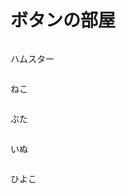 <!DOCTYPE html>
<html>
  <head>
    <meta charset="utf-8">
    <title>botan</title>
    <link rel="stylesheet" href="stylesheet.css">
  </head>
  <body>
    <h1 class="title">ボタンの部屋</h1>
  <div class="botans">
    <div class="animal">
      <img src="https://3.bp.blogspot.com/-n0PpkJL1BxE/VCIitXhWwpI/AAAAAAAAmfE/xLraJLXXrgk/s170/animal_hamster.png" alt="">
      <p>ハムスター</p>
      <img src="https://1.bp.blogspot.com/-LFh4mfdjPSQ/VCIiwe10YhI/AAAAAAAAme0/J5m8xVexqqM/s170/animal_neko.png" alt="">
      <p>ねこ</p>
      <img src="https://3.bp.blogspot.com/-2VIWJTc7MBs/VCIiteBs3wI/AAAAAAAAmec/BkjJno4Qh5U/s170/animal_buta.png" alt="">
      <p>ぶた</p>
      <img src="https://1.bp.blogspot.com/-FfjY4DibSI4/VCIiuxKtLRI/AAAAAAAAmes/40lCg_r9U2g/s170/animal_inu.png" alt="">
      <p>いぬ</p>
      <img src="https://1.bp.blogspot.com/-4N2T5W6jo_o/VCIiuUHNwEI/AAAAAAAAmeo/_lyIGo3afK4/s170/animal_hiyoko.png" alt="">
      <p>ひよこ</p>
    </div>

  </div>

  </body>
</html>
